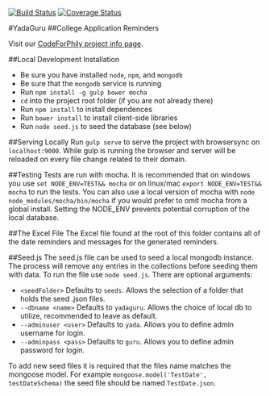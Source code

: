 [![Build Status](https://travis-ci.org/yadaguru/yadaguru-app.svg?branch=master)](https://travis-ci.org/yadaguru/yadaguru-app)
[![Coverage Status](https://coveralls.io/repos/yadaguru/yadaguru-app/badge.svg?branch=master&service=github)](https://coveralls.io/github/yadaguru/yadaguru-app?branch=master)

#YadaGuru
##College Application Reminders

Visit our [CodeForPhily project info page](https://codeforphilly.org/projects/college_application_app_for_philly_schools).

##Local Development Installation
 * Be sure you have installed `node`, `npm`, and `mongodb`
 * Be sure that the `mongodb` service is running
 * Run `npm install -g gulp bower mocha`
 * `cd` into the project root folder (if you are not already there)
 * Run `npm install` to install dependences
 * Run `bower install` to install client-side libraries
 * Run `node seed.js` to seed the database (see below)

##Serving Locally
Run `gulp serve` to serve the project with browsersync on `localhost:9000`. While gulp is running the browser and server will be reloaded on every file change related to their domain.

##Testing
Tests are run with mocha. It is recommended that on windows you use `set NODE_ENV=TEST&& mocha` or on linux/mac `export NODE_ENV=TEST&& mocha` to run the tests. You can also use a local version of mocha with `node node_modules/mocha/bin/mocha` if you would prefer to omit mocha from a global install. Setting the NODE_ENV prevents potential corruption of the local database.

##The Excel File
The Excel file found at the root of this folder contains all of the date reminders and messages for the generated reminders.

##Seed.js
The seed.js file can be used to seed a local mongodb instance. The process will remove any entries in the collections before seeding them with data. To run the file use `node seed.js`. There are optional arguments:
 * `<seedFolder>` Defaults to `seeds`. Allows the selection of a folder that holds the seed .json files.
 * `--dbname <name>` Defaults to `yadaguru`. Allows the choice of local db to utilize, recommended to leave as default.
 * `--adminuser <user>` Defaults to `yada`. Allows you to define admin username for login.
 * `--adminpass <pass>` Defaults to `guru`. Allows you to define admin password for login.

To add new seed files it is required that the files name matches the mongoose model. For example `mongoose.model('TestDate', testDateSchema)` the seed file should be named `TestDate.json`.
